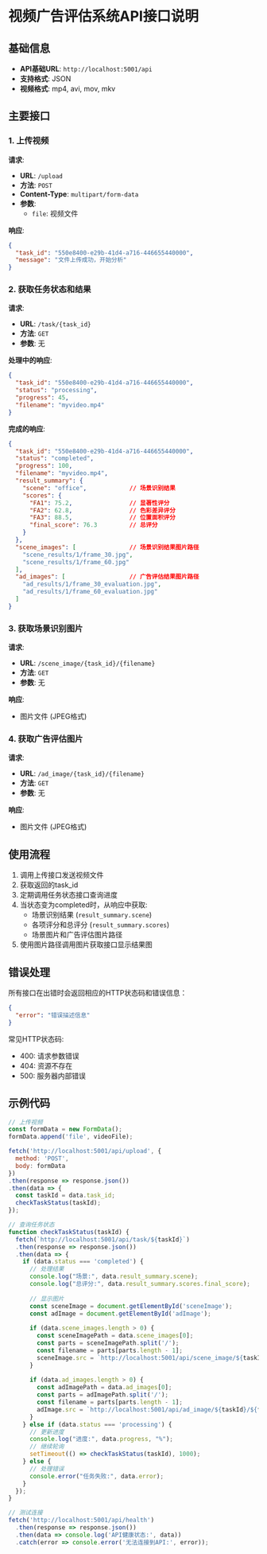 # 视频广告评估系统API接口说明

## 基础信息

- **API基础URL**: `http://localhost:5001/api`
- **支持格式**: JSON
- **视频格式**: mp4, avi, mov, mkv

## 主要接口

### 1. 上传视频

**请求**:
- **URL**: `/upload`
- **方法**: `POST`
- **Content-Type**: `multipart/form-data`
- **参数**: 
  - `file`: 视频文件

**响应**:
```json
{
  "task_id": "550e8400-e29b-41d4-a716-446655440000",
  "message": "文件上传成功，开始分析"
}
```

### 2. 获取任务状态和结果

**请求**:
- **URL**: `/task/{task_id}`
- **方法**: `GET`
- **参数**: 无

**处理中的响应**:
```json
{
  "task_id": "550e8400-e29b-41d4-a716-446655440000",
  "status": "processing",
  "progress": 45,
  "filename": "myvideo.mp4"
}
```

**完成的响应**:
```json
{
  "task_id": "550e8400-e29b-41d4-a716-446655440000",
  "status": "completed",
  "progress": 100,
  "filename": "myvideo.mp4",
  "result_summary": {
    "scene": "office",            // 场景识别结果
    "scores": {
      "FA1": 75.2,                // 显著性评分
      "FA2": 62.8,                // 色彩差异评分
      "FA3": 88.5,                // 位置面积评分
      "final_score": 76.3         // 总评分
    }
  },
  "scene_images": [               // 场景识别结果图片路径
    "scene_results/1/frame_30.jpg", 
    "scene_results/1/frame_60.jpg"
  ],
  "ad_images": [                  // 广告评估结果图片路径
    "ad_results/1/frame_30_evaluation.jpg", 
    "ad_results/1/frame_60_evaluation.jpg"
  ]
}
```

### 3. 获取场景识别图片

**请求**:
- **URL**: `/scene_image/{task_id}/{filename}`
- **方法**: `GET`
- **参数**: 无

**响应**:
- 图片文件 (JPEG格式)

### 4. 获取广告评估图片

**请求**:
- **URL**: `/ad_image/{task_id}/{filename}`
- **方法**: `GET`
- **参数**: 无

**响应**:
- 图片文件 (JPEG格式)

## 使用流程

1. 调用上传接口发送视频文件
2. 获取返回的task_id
3. 定期调用任务状态接口查询进度
4. 当状态变为completed时，从响应中获取:
   - 场景识别结果 (`result_summary.scene`)
   - 各项评分和总评分 (`result_summary.scores`)
   - 场景图片和广告评估图片路径
5. 使用图片路径调用图片获取接口显示结果图

## 错误处理

所有接口在出错时会返回相应的HTTP状态码和错误信息：

```json
{
  "error": "错误描述信息"
}
```

常见HTTP状态码:
- 400: 请求参数错误
- 404: 资源不存在
- 500: 服务器内部错误

## 示例代码

```javascript
// 上传视频
const formData = new FormData();
formData.append('file', videoFile);

fetch('http://localhost:5001/api/upload', {
  method: 'POST',
  body: formData
})
.then(response => response.json())
.then(data => {
  const taskId = data.task_id;
  checkTaskStatus(taskId);
});

// 查询任务状态
function checkTaskStatus(taskId) {
  fetch(`http://localhost:5001/api/task/${taskId}`)
  .then(response => response.json())
  .then(data => {
    if (data.status === 'completed') {
      // 处理结果
      console.log("场景:", data.result_summary.scene);
      console.log("总评分:", data.result_summary.scores.final_score);
      
      // 显示图片
      const sceneImage = document.getElementById('sceneImage');
      const adImage = document.getElementById('adImage');
      
      if (data.scene_images.length > 0) {
        const sceneImagePath = data.scene_images[0];
        const parts = sceneImagePath.split('/');
        const filename = parts[parts.length - 1];
        sceneImage.src = `http://localhost:5001/api/scene_image/${taskId}/${filename}`;
      }
      
      if (data.ad_images.length > 0) {
        const adImagePath = data.ad_images[0];
        const parts = adImagePath.split('/');
        const filename = parts[parts.length - 1];
        adImage.src = `http://localhost:5001/api/ad_image/${taskId}/${filename}`;
      }
    } else if (data.status === 'processing') {
      // 更新进度
      console.log("进度:", data.progress, "%");
      // 继续轮询
      setTimeout(() => checkTaskStatus(taskId), 1000);
    } else {
      // 处理错误
      console.error("任务失败:", data.error);
    }
  });
}

// 测试连接
fetch('http://localhost:5001/api/health')
  .then(response => response.json())
  .then(data => console.log('API健康状态:', data))
  .catch(error => console.error('无法连接到API:', error));
```